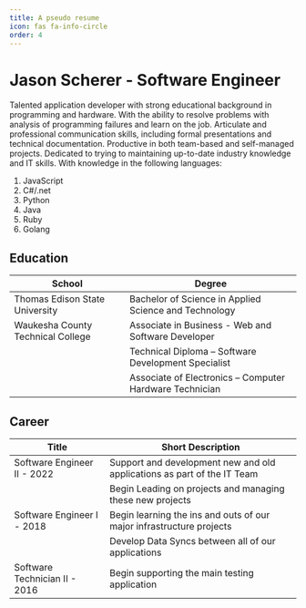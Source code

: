 ```yaml
---
title: A pseudo resume
icon: fas fa-info-circle
order: 4
---
```


# Jason Scherer - Software Engineer

Talented application developer with strong educational background in programming and hardware. With the ability to resolve problems with analysis of programming failures and learn on the job.  Articulate and professional communication skills, including formal presentations and technical documentation. Productive in both team-based and self-managed projects. Dedicated to trying to maintaining up-to-date industry knowledge and IT skills. With knowledge in the following languages:
1. JavaScript
2. C#/.net
3. Python
4. Java
5. Ruby
6. Golang


## Education

| School                              | Degree                                                    |
| ----------------------------------- | --------------------------------------------------------- |
| Thomas Edison State University      | Bachelor of Science in Applied Science and Technology     |
| Waukesha County Technical College   | Associate in Business - Web and Software Developer        |
|                                     | Technical Diploma – Software Development Specialist       |
|                                     | Associate of Electronics – Computer Hardware Technician   |

## Career

| Title                                      | Short Description                                                                      |
| -----------------------------------        | ---------------------------------------------------------                              |
| Software Engineer II - 2022                | Support and development new and old applications as part of the IT Team                |
|                                            | Begin Leading on projects and managing these new projects                              |
| Software Engineer I - 2018                 | Begin learning the ins and outs of our major infrastructure projects                   |
|                                            | Develop Data Syncs between all of our applications                                     |
| Software Technician II - 2016              | Begin supporting the main testing application                                          |








